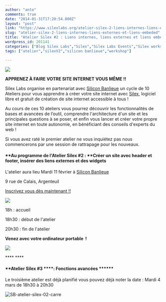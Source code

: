 ```yaml
---
author: "anto"
comments: true
date: "2014-01-31T17:20:54.000Z"
layout: "post"
link: "https://www.silexlabs.org/atelier-silex-2-liens-internes-liens-externes-et-liens-embeded/"
slug: "atelier-silex-2-liens-internes-liens-externes-et-liens-embeded"
title: "Atelier Silex #2 : Liens internes, liens externes et liens embeded"
wordpress_id: 201141
categories: ["Blog Silex Labs","Silex","Silex Labs Events","Silex workshops"]
tags: ["atelier","silexV2","silicon banlieue","workshop"]

---
```

![](https://www.silexlabs.org/wp-content/uploads/2014/01/SB-atelier-silex-02-bandeau.png)




**APPRENEZ À FAIRE VOTRE SITE INTERNET VOUS MÊME !!**




Silex Labs organise en partenariat avec [Silicon Banlieue](http://www.siliconbanlieue.fr/) un cycle de 10 Ateliers pour vous apprendre à créer votre site internet avec [Silex](http://www.silex.me/), logiciel libre et gratuit de création de site internet accessible à tous !




Au cours de ces 10 ateliers vous pourrez découvrir les fonctionnalités de bases et avancées de l’outil, comprendre l'architecture d'un site et les principales questions à se poser, et enfin vous lancer et créer votre propre site internet en toute autonomie, en bénéficiant des conseils d'experts du web !




Si vous avez raté le premier atelier ne vous inquiétez pas nous commencerons par une session de rattrapage pour les nouveaux.








#### **Au programme de l'Atelier Silex #2 : ******Créer un site avec header et footer, insérer des liens externes et des widgets****




L'atelier aura lieu Mardi 11 février à [Silicon Banlieue](http://www.siliconbanlieue.fr/contact/)




9 rue de Calais, Argenteuil




[Inscrivez vous dès maintenant !!](http://www.siliconbanlieue.fr/evenements/atelier-silex-2/)




[![](https://www.silexlabs.org/wp-content/uploads/2014/01/images.jpeg)](http://www.siliconbanlieue.fr/evenements/atelier-silex-2/)




18h : accueil




18h30 : début de l'atelier




20h30 : fin de l'atelier




**Venez avec votre ordinateur portable  !**




![](https://www.silexlabs.org/wp-content/uploads/2014/01/macbook-silex.png)




**** ****





#### **Atelier Silex #3 ****: Fonctions avancées ******




Le troisième atelier est déjà planifié vous pouvez déjà noter la date : Mardi 4 mars de 18h30 à 20h30


![SB-atelier-silex-02-carre](https://www.silexlabs.org/wp-content/uploads/2014/01/SB-atelier-silex-02-carre.png)

